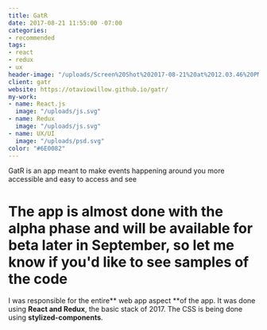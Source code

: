 ```yaml
---
title: GatR
date: 2017-08-21 11:55:00 -07:00
categories:
- recommended
tags:
- react
- redux
- ux
header-image: "/uploads/Screen%20Shot%202017-08-21%20at%2012.03.46%20PM.png"
client: gatr
website: https://otaviowillow.github.io/gatr/
my-work:
- name: React.js
  image: "/uploads/js.svg"
- name: Redux
  image: "/uploads/js.svg"
- name: UX/UI
  image: "/uploads/psd.svg"
color: "#6E0082"
---
```


GatR is an app meant to make events happening around you more accessible and easy to access and see

# The app is almost done with the alpha phase and will be available for beta later in September, so let me know if you'd like to see samples of the code

I was responsible for the entire** web app aspect **of the app. It was done using **React and Redux**, the basic stack of 2017. The CSS is being done using **stylized-components**.